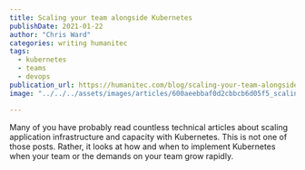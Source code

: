 ```yaml
---
title: Scaling your team alongside Kubernetes
publishDate: 2021-01-22
author: "Chris Ward"
categories: writing humanitec
tags:
  - kubernetes
  - teams
  - devops
publication_url: https://humanitec.com/blog/scaling-your-team-alongside-kubernetes
image: "../../../assets/images/articles/600aeebbaf0d2cbbcb6d05f5_scaling-your-team-alongside-kubernetes.png"

---
```


Many of you have probably read countless technical articles about scaling application infrastructure and capacity with Kubernetes. This is not one of those posts. Rather, it looks at how and when to implement Kubernetes when your team or the demands on your team grow rapidly.